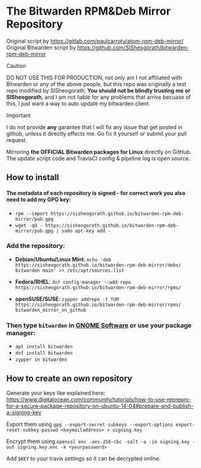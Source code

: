 # The Bitwarden RPM&Deb Mirror Repository

Original script by https://gitlab.com/paulcarroty/atom-rpm-deb-mirror/
Original Bitwarden script by https://github.com/SISheogorath/bitwarden-rpm-deb-mirror

> [!CAUTION]
> DO NOT USE THIS FOR PRODUCTION, not only am I not affiliated with Bitwarden or any of the above people, but this repo was originally a test repo modified by SISheogorath, **You should not be blindly trusting me or SISheogorath**, and I am not liable for any problems that arrive becuase of this, I just want a way to auto update my bitwarden client.

> [!IMPORTANT]
> I do not provide **any** garantee that I will fix any issue that get posted in github, unless it directly effects me. Go fix it yourself or submit your pull request.

Mirroring **the OFFICIAL Bitwarden packages for Linux** directly on GitHub. The update script code and TravisCI config & pipeline log is open source.

## How to install

#### The metadata of each repository is signed - for correct work you also need to add my GPG key:
* `rpm --import https://sisheogorath.github.io/bitwarden-rpm-deb-mirror/pub.gpg`
* `wget -qO - https://sisheogorath.github.io/bitwarden-rpm-deb-mirror/pub.gpg | sudo apt-key add -`

### Add the repository:
* **Debian/Ubuntu/Linux Mint**: `echo 'deb https://sisheogorath.github.io/bitwarden-rpm-deb-mirror/debs/ bitwarden main' >> /etc/apt/sources.list`

* **Fedora/RHEL**: `dnf config-manager --add-repo https://sisheogorath.github.io/bitwarden-rpm-deb-mirror/rpms/`

* **openSUSE/SUSE**: `zypper addrepo -t YUM https://sisheogorath.github.io/bitwarden-rpm-deb-mirror/rpms/ bitwarden_mirror_on_github`

### Then type `bitwarden` in [GNOME Software](https://wiki.gnome.org/Apps/Software) or use your package manager:

* `apt install bitwarden`
* `dnf install bitwarden`
* `zypper in bitwarden`


## How to create an own repository

Generate your keys like explained here:
https://www.digitalocean.com/community/tutorials/how-to-use-reprepro-for-a-secure-package-repository-on-ubuntu-14-04#prepare-and-publish-a-signing-key

Export them using `gpg --export-secret-subkeys --export-options export-reset-subkey-passwd <keymailaddress> > signing.key`

Encrypt them using `openssl enc -aes-256-cbc -salt -a -in signing.key -out signing.key.enc -k <yourpassword>`

Add `$KEY` to your travis settings so it can be decrypted online.
